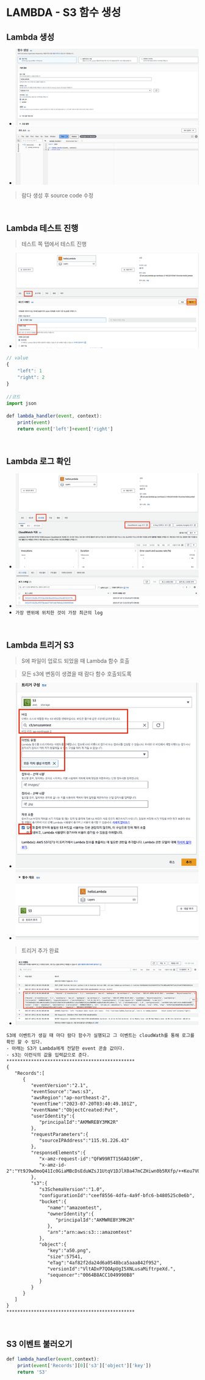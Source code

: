 # LAMBDA - S3 함수 생성

## Lambda 생성

- ![image](../../../image/a49.png)
- ![image](../../../image/a50.png)

> 람다 생성 후 source code 수정

<br />

## Lambda 테스트 진행

> 테스트 쪽 탭에서 테스트 진행

- ![image](../../../image/a51.png)

```js
// value
{
    "left": 1
    "right": 2
}

//코드
import json

def lambda_handler(event, context):
    print(event)
    return event['left']+event['right']
```

<br />

## Lambda 로그 확인

- ![image](../../../image/a52.png)
- ![image](../../../image/a53.png)
- `가장 맨위에 위치한 것이 가장 최근의 log`

<br />

## Lambda 트리거 S3

> S에 파일이 업로드 되었을 때 Lambda 함수 호출

> 모든 s3에 변동이 생겼을 때 람다 함수 호출되도록

- ![image](../../../image/a54.png)
- ![image](../../../image/a55.png)

> 트리거 추가 완료

- ![image](../../../image/a56.png)

```
S3에 이벤트가 생길 때 마다 람다 함수가 실행되고 그 이벤트는 cloudWath를 통해 로그를 확인 할 수 있다.
- 아래는 S3가 Lambda에게 전달한 event 콘솔 값이다.
- s3는 이런식의 값을 입력값으로 준다.
***********************************************
{
   "Records":[
      {
         "eventVersion":"2.1",
         "eventSource":"aws:s3",
         "awsRegion":"ap-northeast-2",
         "eventTime":"2023-07-20T03:40:49.101Z",
         "eventName":"ObjectCreated:Put",
         "userIdentity":{
            "principalId":"AKMWREBY3MK2R"
         },
         "requestParameters":{
            "sourceIPAddress":"115.91.226.43"
         },
         "responseElements":{
            "x-amz-request-id":"QFW99RTT156AD16M",
            "x-amz-id-2":"Yt9J9wOmoQ41Ic0GiaMBcDsEduWZsJ1UtqV1DJlX0a47mCZHiwn0b5RXfp/++Keu7VQWQAYSRj1mssRWH0RWOLJmqAByGZv0Gv3P3j+08vk="
         },
         "s3":{
            "s3SchemaVersion":"1.0",
            "configurationId":"ceef8556-4dfa-4a9f-bfc6-b480525c0e6b",
            "bucket":{
               "name":"amazomtest",
               "ownerIdentity":{
                  "principalId":"AKMWREBY3MK2R"
               },
               "arn":"arn:aws:s3:::amazomtest"
            },
            "object":{
               "key":"a50.png",
               "size":57541,
               "eTag":"4af82f2da24d6a0548bca5aaa842f952",
               "versionId":"VltADxP7QOApUgI5XNLusaMiftrpeXd.",
               "sequencer":"0064B8ACC1049990B8"
            }
         }
      }
   ]
}
***********************************************
```

<br />

## S3 이벤트 불러오기

```js
def lambda_handler(event,context):
    print(event['Records'][0]['s3']['object']['key'])
    return 'S3'
```
